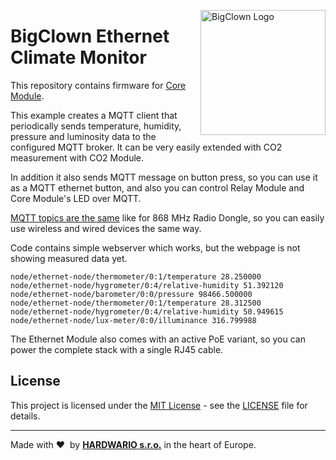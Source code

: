 <a href="https://www.bigclown.com/"><img src="https://bigclown.sirv.com/logo.png" width="200" alt="BigClown Logo" align="right"></a>

# BigClown Ethernet Climate Monitor

This repository contains firmware for [Core Module](https://shop.bigclown.com/core-module).

This example creates a MQTT client that periodically sends temperature, humidity, pressure and luminosity data to the configured MQTT broker. It can be very easily extended with CO2 measurement with CO2 Module.

In addition it also sends MQTT message on button press, so you can use it as a MQTT ethernet button, and also you can control Relay Module and Core Module's LED over MQTT.

[MQTT topics are the same](https://developers.bigclown.com/interfaces/mqtt-topics) like for 868 MHz Radio Dongle, so you can easily use wireless and wired devices the same way.

Code contains simple webserver which works, but the webpage is not showing measured data yet.

```
node/ethernet-node/thermometer/0:1/temperature 28.250000
node/ethernet-node/hygrometer/0:4/relative-humidity 51.392120
node/ethernet-node/barometer/0:0/pressure 98466.500000
node/ethernet-node/thermometer/0:1/temperature 28.312500
node/ethernet-node/hygrometer/0:4/relative-humidity 50.949615
node/ethernet-node/lux-meter/0:0/illuminance 316.799988
```

The Ethernet Module also comes with an active PoE variant, so you can power the complete stack with a single RJ45 cable.

## License

This project is licensed under the [MIT License](https://opensource.org/licenses/MIT/) - see the [LICENSE](LICENSE) file for details.

---

Made with &#x2764;&nbsp; by [**HARDWARIO s.r.o.**](https://www.hardwario.com/) in the heart of Europe.
